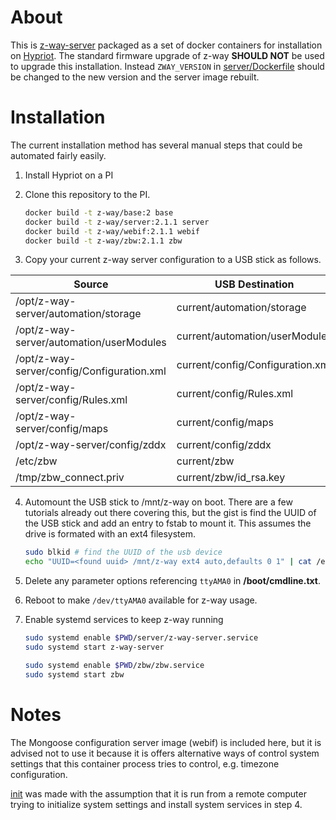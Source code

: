# About

This is [z-way-server](http://razberry.z-wave.me/index.php?id=24) packaged as
a set of docker containers for installation on
[Hypriot](http://blog.hypriot.com/). The standard firmware upgrade of z-way
**SHOULD NOT** be used to upgrade this installation. Instead `ZWAY_VERSION` in
[server/Dockerfile](server/Dockerfile) should be changed to the new version and
the server image rebuilt.

# Installation

The current installation method has several manual steps that could be
automated fairly easily.

1. Install Hypriot on a PI

2. Clone this repository to the PI.

    ~~~sh
    docker build -t z-way/base:2 base
    docker build -t z-way/server:2.1.1 server
    docker build -t z-way/webif:2.1.1 webif
    docker build -t z-way/zbw:2.1.1 zbw
    ~~~

3. Copy your current z-way server configuration to a USB stick as follows.

| Source                                     | USB Destination                  |
| ---                                        | ---                              |
| /opt/z-way-server/automation/storage       | current/automation/storage       |
| /opt/z-way-server/automation/userModules   | current/automation/userModules   |
| /opt/z-way-server/config/Configuration.xml | current/config/Configuration.xml |
| /opt/z-way-server/config/Rules.xml         | current/config/Rules.xml         |
| /opt/z-way-server/config/maps              | current/config/maps              |
| /opt/z-way-server/config/zddx              | current/config/zddx              |
| /etc/zbw                                   | current/zbw                      |
| /tmp/zbw_connect.priv                      | current/zbw/id_rsa.key           |

4. Automount the USB stick to /mnt/z-way on boot. There are a few tutorials
   already out there covering this, but the gist is find the UUID of the USB
   stick and add an entry to fstab to mount it. This assumes the drive is
   formated with an ext4 filesystem.

   ~~~sh
   sudo blkid # find the UUID of the usb device
   echo "UUID=<found uuid> /mnt/z-way ext4 auto,defaults 0 1" | cat /etc/fstab - | sudo tee /etc/fstab
   ~~~

5. Delete any parameter options referencing `ttyAMA0` in **/boot/cmdline.txt**.

6. Reboot to make `/dev/ttyAMA0` available for z-way usage.

7. Enable systemd services to keep z-way running

    ~~~sh
    sudo systemd enable $PWD/server/z-way-server.service
    sudo systemd start z-way-server

    sudo systemd enable $PWD/zbw/zbw.service
    sudo systemd start zbw
    ~~~

# Notes

The Mongoose configuration server image (webif) is included here, but it is
advised not to use it because it is offers alternative ways of control system
settings that this container process tries to control, e.g. timezone
configuration.

[init](init) was made with the assumption that it is run from a remote computer
trying to initialize system settings and install system services in step 4.
